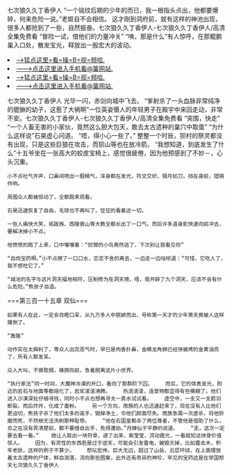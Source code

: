 七次狼久久丁香伊人    “一个铭纹后期的少年的而已，我一根指头点出，他都要爆碎，何来危险一说。”老妪自不会相信。    这才刚到洞府前，就有这样的神池出现，很多人都抢到了一些，自然振奋。七次狼久久丁香伊人-七次狼久久丁香伊人/高清全集免费看    “冒险一试，借他们的力量冲关”    “咦，那是什么”有人惊呼，在那鲲鹏巢入口处，散发宝光，释放出一股宏大的波动。

<li><a href="http://gnocuy957.sg925.xyz/#md_1026">-->猛点这里=看=操=B=视=频哈.</a></li>
<li><a href="http://gnocuy957.sg925.xyz/#md_1026">--->点击这里进入手机看@簧网站.</a></li>





<li><a href="http://gnocuy957.sg925.xyz/#md_1026">-->猛点这里=看=操=B=视=频哈.</a></li>
<li><a href="http://gnocuy957.sg925.xyz/#md_1026">--->点击这里进入手机看@簧网站.</a></li>



七次狼久久丁香伊人    光华一闪，赤剑向城中飞去。    “爹射杀了一头血脉非常纯净的貔貅的幼子，这惹了大祸啊”一位英姿慑人的年轻男子在殿宇中来回走动，非常不安。七次狼久久丁香伊人-七次狼久久丁香伊人/高清全集免费看    “突围，快走”
    “一个人畜无害的小家伙，竟然这么胆大包天，敢去太古遗种的巢穴中取蛋”    “为什么这样说”石昊虚心问道。    “唔，得小心一些了。”    整整一个时辰，狈村的祭灵都没有出现，只是这些巨狼在攻击，而狈山等也在放冷箭。    “我想知道，到底发生了什么”十五爷坐在一张高大的蛟皮宝椅上，感觉很疲倦，因为他预感到了不妙－，心头沉重。

    小不点吐气开声，口鼻间喷出一股精气，浑身都在发光，符文交织，银月如刀，挡在身前，铿锵作响。

    周围众人都被惊动了，全都跑来观看。

    石昊迅速恢复了自由，毛球也不再叫了，怔怔的看着这一切。

    一些人痛快大笑，拓跋族、西陵兽山等大教全都长出了一口气。而后许多道身影快速向前冲去，要解决掉小不点。

    他愤愤的跑了上来，口中嚷嚷着：“狡猾的小鸟竟然逃了，下次别让我看见你”

    “血肉宝药啊。”小不点擦了一口口水，恋恋不舍的离去，一边走一边咕哝道：“可惜，它吃人了，我不想吃它了。”

    “城池的名字与这片洞天福地相符，压制修为在洞天境，唔，我开辟了九个洞天，应该不会有什么危险。”熊孩子自语。

===第三百一十五章 双仙===

    如果有人在此，一定会目瞪口呆，从九万多人中脱颖而出、号称第一天才的少年萧天竟被人这样撂倒了。

    “轰隆”

    动作实在太麻利了，等众人出完恶气时，早已是肉香扑鼻，金睛龙角狮已经快被烤的金黄油亮了，所有人都发呆。

    众人大叫，不做耽搁，蜂拥向前，急着脱离这片小世界。

    “执行家法”同一时间，大魔神冷漠的开口，看向了那群阶下囚。    而后，它的体表发光，附近的岩石与地面等都熔化了，岩浆滚滚沸腾。    热浪滚滚，连景物都显得有些模糊了。他们进入沙漠深处仔细寻找，同时小不点也想再寻太一真水试试看。    虚空中，一支又一支箭羽断裂，而后炸开，化成了齑粉。    另一个方向，雨族的人也迅速赶来了，现在没有人比他们更迫切，熊孩子杀了他们太多的高手，毁掉净土，令他们颜面尽失。雨族急需一次虐杀，将他折磨而死，不然根无法洗刷那种耻辱。    “他在石国皇都杀了两位尊者，不管他是借助了什么，总之在没有弄清楚前，都不要擅自出手，免得遭劫。”月婵仙子平静的说道。    “走，这次一定要去看一看。”    她让人取出一块符骨，递了出来，紫莹莹，流动霞光，一看就知这块骨价值惊人。    因为，有灵性的东西若是过于逆天，可能会引发雷电，被毁灭掉，比如雷击木，积年老妖，这样的例子不算少。    祭坛宏伟，巨大无边，超过了山岳，云层环绕，在上面摆放着太古遗种的尸体，鲜血淌落，流向那些图案，此外还有奇异的神珍，罕见的宝药这是在举国祭天七次狼久久丁香伊人
